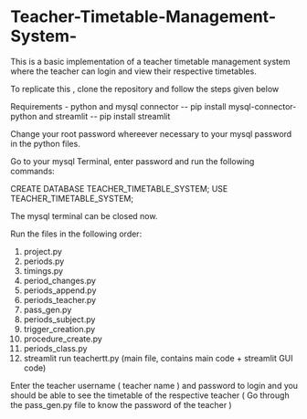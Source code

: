 # Teacher-Timetable-Management-System-
This is a basic implementation of a teacher timetable management system where the teacher can login and view their respective timetables.

               
To replicate this , clone the repository and follow the steps given below 

  Requirements - python and mysql connector -- pip install mysql-connector-python and streamlit -- pip install streamlit 
  
  Change your root password whereever necessary to your mysql password in the python files.
  
  Go to your mysql Terminal, enter password and run the following commands:
  
  CREATE DATABASE TEACHER_TIMETABLE_SYSTEM;
  USE TEACHER_TIMETABLE_SYSTEM;
  
  The mysql terminal can be closed now.
  
  Run the files in the following order:
  1. project.py
  2. periods.py
  3. timings.py
  4. period_changes.py
  5. periods_append.py
  6. periods_teacher.py
  7. pass_gen.py
  8. periods_subject.py
  9. trigger_creation.py
  10. procedure_create.py
  11. periods_class.py
  12. streamlit run teachertt.py (main file, contains main code + streamlit GUI code)


Enter the teacher username ( teacher name ) and password to login and you should be able to see the timetable of the respective teacher ( Go through the pass_gen.py file to know the password of the teacher ) 

